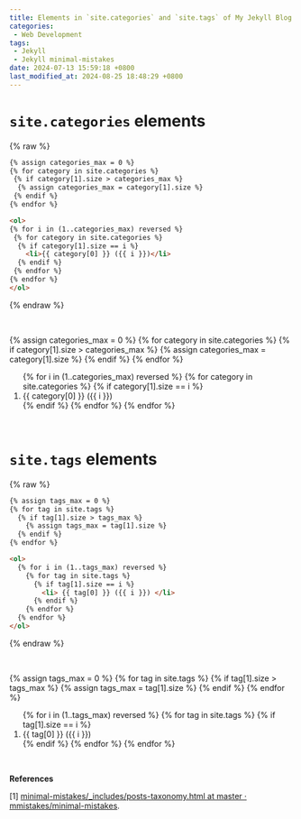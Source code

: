 ```yaml
---
title: Elements in `site.categories` and `site.tags` of My Jekyll Blog Website
categories:
 - Web Development
tags:
 - Jekyll
 - Jekyll minimal-mistakes
date: 2024-07-13 15:59:18 +0800
last_modified_at: 2024-08-25 18:48:29 +0800
---
```


# `site.categories` elements

{% raw %}

```html
{% assign categories_max = 0 %}
{% for category in site.categories %}
 {% if category[1].size > categories_max %}
  {% assign categories_max = category[1].size %}
 {% endif %}
{% endfor %}

<ol>
{% for i in (1..categories_max) reversed %}
 {% for category in site.categories %}
  {% if category[1].size == i %}
  	<li>{{ category[0] }} ({{ i }})</li>
  {% endif %}
 {% endfor %}
{% endfor %}
</ol>
```

{% endraw %}

<br>

{% assign categories_max = 0 %}
{% for category in site.categories %}
 {% if category[1].size > categories_max %}
  {% assign categories_max = category[1].size %}
 {% endif %}
{% endfor %}

<ol>
{% for i in (1..categories_max) reversed %}
 {% for category in site.categories %}
  {% if category[1].size == i %}
  	<li>{{ category[0] }} ({{ i }})</li>
  {% endif %}
 {% endfor %}
{% endfor %}
</ol>

<br>

# `site.tags` elements

{% raw %}

```html
{% assign tags_max = 0 %}
{% for tag in site.tags %}
  {% if tag[1].size > tags_max %}
    {% assign tags_max = tag[1].size %}
  {% endif %}
{% endfor %}

<ol>
  {% for i in (1..tags_max) reversed %}
    {% for tag in site.tags %}
      {% if tag[1].size == i %}
      	<li> {{ tag[0] }} ({{ i }}) </li>
      {% endif %}
    {% endfor %}
  {% endfor %}
</ol>
```

{% endraw %}

<br>

{% assign tags_max = 0 %}
{% for tag in site.tags %}
  {% if tag[1].size > tags_max %}
    {% assign tags_max = tag[1].size %}
  {% endif %}
{% endfor %}

<ol>
  {% for i in (1..tags_max) reversed %}
    {% for tag in site.tags %}
      {% if tag[1].size == i %}
      	<li> {{ tag[0] }} ({{ i }}) </li>
      {% endif %}
    {% endfor %}
  {% endfor %}
</ol>
<br>

**References**

[1] [minimal-mistakes/\_includes/posts-taxonomy.html at master · mmistakes/minimal-mistakes](https://github.com/mmistakes/minimal-mistakes/blob/master/_includes/posts-taxonomy.html).